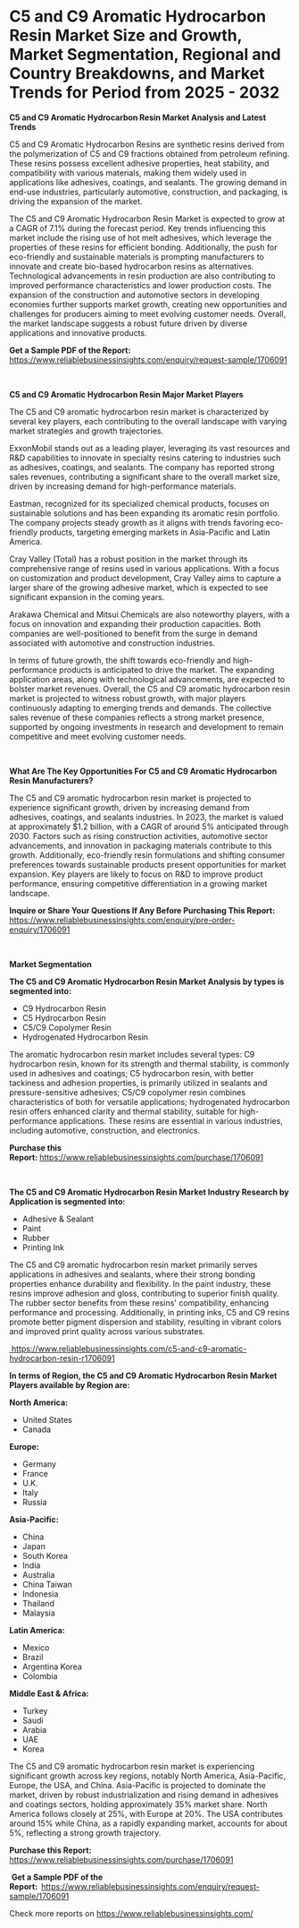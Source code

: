 <p><h1>C5 and C9 Aromatic Hydrocarbon Resin Market Size and Growth, Market Segmentation, Regional and Country Breakdowns, and Market Trends for Period from 2025 -  2032</h1></p><p><strong>C5 and C9 Aromatic Hydrocarbon Resin Market Analysis and Latest Trends</strong></p>
<p><p>C5 and C9 Aromatic Hydrocarbon Resins are synthetic resins derived from the polymerization of C5 and C9 fractions obtained from petroleum refining. These resins possess excellent adhesive properties, heat stability, and compatibility with various materials, making them widely used in applications like adhesives, coatings, and sealants. The growing demand in end-use industries, particularly automotive, construction, and packaging, is driving the expansion of the market.</p><p>The C5 and C9 Aromatic Hydrocarbon Resin Market is expected to grow at a CAGR of 7.1% during the forecast period. Key trends influencing this market include the rising use of hot melt adhesives, which leverage the properties of these resins for efficient bonding. Additionally, the push for eco-friendly and sustainable materials is prompting manufacturers to innovate and create bio-based hydrocarbon resins as alternatives. Technological advancements in resin production are also contributing to improved performance characteristics and lower production costs. The expansion of the construction and automotive sectors in developing economies further supports market growth, creating new opportunities and challenges for producers aiming to meet evolving customer needs. Overall, the market landscape suggests a robust future driven by diverse applications and innovative products.</p></p>
<p><strong>Get a Sample PDF of the Report:&nbsp;</strong> <a href="https://www.reliablebusinessinsights.com/enquiry/request-sample/1706091?utm_campaign=101&utm_medium=2&utm_source=Github&utm_content=ia&utm_term=10012025&utm_id=c5-and-c9-aromatic-hydrocarbon-resin">https://www.reliablebusinessinsights.com/enquiry/request-sample/1706091</a></p>
<p>&nbsp;</p>
<p><strong>C5 and C9 Aromatic Hydrocarbon Resin Major Market Players</strong></p>
<p><p>The C5 and C9 aromatic hydrocarbon resin market is characterized by several key players, each contributing to the overall landscape with varying market strategies and growth trajectories. </p><p>ExxonMobil stands out as a leading player, leveraging its vast resources and R&D capabilities to innovate in specialty resins catering to industries such as adhesives, coatings, and sealants. The company has reported strong sales revenues, contributing a significant share to the overall market size, driven by increasing demand for high-performance materials.</p><p>Eastman, recognized for its specialized chemical products, focuses on sustainable solutions and has been expanding its aromatic resin portfolio. The company projects steady growth as it aligns with trends favoring eco-friendly products, targeting emerging markets in Asia-Pacific and Latin America.</p><p>Cray Valley (Total) has a robust position in the market through its comprehensive range of resins used in various applications. With a focus on customization and product development, Cray Valley aims to capture a larger share of the growing adhesive market, which is expected to see significant expansion in the coming years.</p><p>Arakawa Chemical and Mitsui Chemicals are also noteworthy players, with a focus on innovation and expanding their production capacities. Both companies are well-positioned to benefit from the surge in demand associated with automotive and construction industries.</p><p>In terms of future growth, the shift towards eco-friendly and high-performance products is anticipated to drive the market. The expanding application areas, along with technological advancements, are expected to bolster market revenues. Overall, the C5 and C9 aromatic hydrocarbon resin market is projected to witness robust growth, with major players continuously adapting to emerging trends and demands. The collective sales revenue of these companies reflects a strong market presence, supported by ongoing investments in research and development to remain competitive and meet evolving customer needs.</p></p>
<p>&nbsp;</p>
<p><strong>What Are The Key Opportunities For C5 and C9 Aromatic Hydrocarbon Resin Manufacturers?</strong></p>
<p><p>The C5 and C9 aromatic hydrocarbon resin market is projected to experience significant growth, driven by increasing demand from adhesives, coatings, and sealants industries. In 2023, the market is valued at approximately $1.2 billion, with a CAGR of around 5% anticipated through 2030. Factors such as rising construction activities, automotive sector advancements, and innovation in packaging materials contribute to this growth. Additionally, eco-friendly resin formulations and shifting consumer preferences towards sustainable products present opportunities for market expansion. Key players are likely to focus on R&D to improve product performance, ensuring competitive differentiation in a growing market landscape.</p></p>
<p><strong>Inquire or Share Your Questions If Any Before Purchasing This Report:</strong> <a href="https://www.reliablebusinessinsights.com/enquiry/pre-order-enquiry/1706091?utm_campaign=101&utm_medium=2&utm_source=Github&utm_content=ia&utm_term=10012025&utm_id=c5-and-c9-aromatic-hydrocarbon-resin">https://www.reliablebusinessinsights.com/enquiry/pre-order-enquiry/1706091</a></p>
<p>&nbsp;</p>
<p><strong>Market Segmentation</strong></p>
<p><strong>The C5 and C9 Aromatic Hydrocarbon Resin Market Analysis by types is segmented into:</strong></p>
<p><ul><li>C9 Hydrocarbon Resin</li><li>C5 Hydrocarbon Resin</li><li>C5/C9 Copolymer Resin</li><li>Hydrogenated Hydrocarbon Resin</li></ul></p>
<p><p>The aromatic hydrocarbon resin market includes several types: C9 hydrocarbon resin, known for its strength and thermal stability, is commonly used in adhesives and coatings; C5 hydrocarbon resin, with better tackiness and adhesion properties, is primarily utilized in sealants and pressure-sensitive adhesives; C5/C9 copolymer resin combines characteristics of both for versatile applications; hydrogenated hydrocarbon resin offers enhanced clarity and thermal stability, suitable for high-performance applications. These resins are essential in various industries, including automotive, construction, and electronics.</p></p>
<p><strong>Purchase this Report:&nbsp;</strong><a href="https://www.reliablebusinessinsights.com/purchase/1706091?utm_campaign=101&utm_medium=2&utm_source=Github&utm_content=ia&utm_term=10012025&utm_id=c5-and-c9-aromatic-hydrocarbon-resin">https://www.reliablebusinessinsights.com/purchase/1706091</a></p>
<p>&nbsp;</p>
<p><strong>The C5 and C9 Aromatic Hydrocarbon Resin Market Industry Research by Application is segmented into:</strong></p>
<p><ul><li>Adhesive & Sealant</li><li>Paint</li><li>Rubber</li><li>Printing Ink</li></ul></p>
<p><p>The C5 and C9 aromatic hydrocarbon resin market primarily serves applications in adhesives and sealants, where their strong bonding properties enhance durability and flexibility. In the paint industry, these resins improve adhesion and gloss, contributing to superior finish quality. The rubber sector benefits from these resins' compatibility, enhancing performance and processing. Additionally, in printing inks, C5 and C9 resins promote better pigment dispersion and stability, resulting in vibrant colors and improved print quality across various substrates.</p></p>
<p><a href="https://www.reliablebusinessinsights.com/c5-and-c9-aromatic-hydrocarbon-resin-r1706091?utm_campaign=101&utm_medium=2&utm_source=Github&utm_content=ia&utm_term=10012025&utm_id=c5-and-c9-aromatic-hydrocarbon-resin">&nbsp;https://www.reliablebusinessinsights.com/c5-and-c9-aromatic-hydrocarbon-resin-r1706091</a></p>
<p><strong>In terms of Region, the C5 and C9 Aromatic Hydrocarbon Resin Market Players available by Region are:</strong></p>
<p>
    <p> <strong> North America: </strong>
        <ul>
            <li>United States</li>
            <li>Canada</li>
        </ul>
        </p> 
    <p> <strong> Europe: </strong>
        <ul>
            <li>Germany</li>
            <li>France</li>
            <li>U.K.</li>
            <li>Italy</li>
            <li>Russia</li>
        </ul>
        </p> 
    <p> <strong> Asia-Pacific: </strong>
        <ul>
            <li>China</li>
            <li>Japan</li>
            <li>South Korea</li>
            <li>India</li>
            <li>Australia</li>
            <li>China Taiwan</li>
            <li>Indonesia</li>
            <li>Thailand</li>
            <li>Malaysia</li>
        </ul>
        </p> 
    <p> <strong> Latin America: </strong>
        <ul>
            <li>Mexico</li>
            <li>Brazil</li>
            <li>Argentina Korea</li>
            <li>Colombia</li>
        </ul>
        </p> 
    <p> <strong> Middle East & Africa: </strong>
        <ul>
            <li>Turkey</li>
            <li>Saudi</li>
            <li>Arabia</li>
            <li>UAE</li>
            <li>Korea</li>
        </ul>
    </p>
    </p>
<p><p>The C5 and C9 aromatic hydrocarbon resin market is experiencing significant growth across key regions, notably North America, Asia-Pacific, Europe, the USA, and China. Asia-Pacific is projected to dominate the market, driven by robust industrialization and rising demand in adhesives and coatings sectors, holding approximately 35% market share. North America follows closely at 25%, with Europe at 20%. The USA contributes around 15% while China, as a rapidly expanding market, accounts for about 5%, reflecting a strong growth trajectory.</p></p>
<p><strong>Purchase this Report: </strong><a href="https://www.reliablebusinessinsights.com/purchase/1706091?utm_campaign=101&utm_medium=2&utm_source=Github&utm_content=ia&utm_term=10012025&utm_id=c5-and-c9-aromatic-hydrocarbon-resin">https://www.reliablebusinessinsights.com/purchase/1706091</a></p>
<p>&nbsp;<strong>Get a Sample PDF of the Report:&nbsp;&nbsp;</strong><a href="https://www.reliablebusinessinsights.com/enquiry/request-sample/1706091?utm_campaign=101&utm_medium=2&utm_source=Github&utm_content=ia&utm_term=10012025&utm_id=c5-and-c9-aromatic-hydrocarbon-resin">https://www.reliablebusinessinsights.com/enquiry/request-sample/1706091</a></p>
<p><strong></strong></p>
<p>Check more reports on <a href="https://www.reliablebusinessinsights.com/?utm_campaign=101&utm_medium=2&utm_source=Github&utm_content=ia&utm_term=10012025&utm_id=c5-and-c9-aromatic-hydrocarbon-resin">https://www.reliablebusinessinsights.com/</a></p>